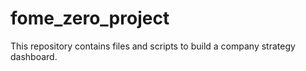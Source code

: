 # fome_zero_project
This repository contains files and scripts to build a company strategy dashboard.
